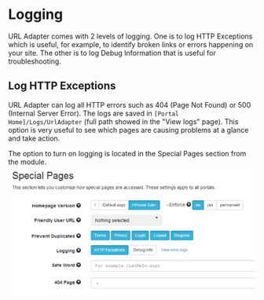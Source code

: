 # Logging

URL Adapter comes with 2 levels of logging. One is to log HTTP Exceptions which is useful, for example, to identify broken links or errors happening on your site. The other is to log Debug Information that is useful for troubleshooting.

## Log HTTP Exceptions

URL Adapter can log all HTTP errors such as 404 (Page Not Found) or 500 (Internal Server Error). The logs are saved in `[Portal Home]/Logs/UrlAdapter` (full path showed in the "View logs" page). This option is very useful to see which pages are causing problems at a glance and take action.

The option to turn on logging is located in the Special Pages section from the module.
![logging settings in special pages section](special-pages.png)